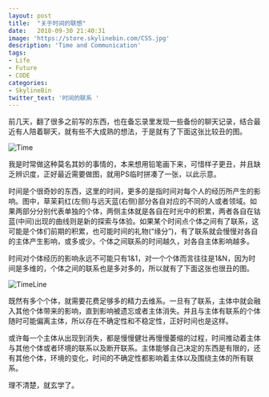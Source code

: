```yaml
---
layout: post
title:  "关于时间的联想"
date:   2018-09-30 21:40:31
image: 'https://store.skylinebin.com/CSS.jpg'
description: 'Time and Communication'
tags:
- Life
- Future
- CODE
categories:
- SkylineBin
twitter_text: '时间的联系 '
---  
```





前几天，翻了很多之前写的东西，也在备忘录里发现一些备份的聊天记录，结合最近有人陪着聊天，就有些不大成熟的想法，于是就有了下面这张比较丑的图。  

![Time](https://store.skylinebin.com/story/time.png)  

我是时常做这种莫名其妙的事情的，本来想用铅笔画下来，可惜样子更丑，并且缺乏辨识度，正好最近需要做图，就用PS临时拼凑了一张，以此示意。  

时间是个很奇妙的东西，这里的时间，更多的是指时间对每个人的经历所产生的影响。图中，草茉莉红(左侧)与远天蓝(右侧)部分各自对应的不同的人或者领域。如果两部分分别代表单独的个体，两侧主体就是各自在时光中的积累，两者各自在钴蓝(中间)出现的曲线则是新的探索与体验。如果某个时间点个体之间有了联系，这可能是个体们前期的积累，也可能时间的礼物(“缘分”)，有了联系就会慢慢对各自的主体产生影响，或多或少。个体之间联系的时间越久，对各自主体影响越多。  

时间对个体经历的影响永远不可能只有1&1，对一个个体而言往往是1&N，因为时间是多维的，个体之间的联系也是多对多的，所以就有了下面这张也很丑的图。  

![TimeLine](https://store.skylinebin.com/story/TimeLine.png)  

既然有多个个体，就需要花费足够多的精力去维系。一旦有了联系，主体中就会融入其他个体带来的影响，直到影响被遗忘或者主体消失。并且与主体有联系的个体随时可能偏离主体，所以存在不确定性和不稳定性，正好时间也是这样。  

或许每一个主体从出现到消失，都是慢慢健壮再慢慢萎缩的过程，时间推动着主体与其他个体或者环境的联系以及断开联系。主体能够自己决定的东西是有限的，还有其他个体，环境的变化，时间的不确定性都影响着主体以及围绕主体的所有联系。 

理不清楚，就玄学了。  



